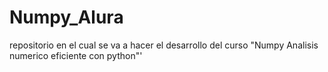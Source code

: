 # Numpy_Alura
repositorio en el cual se va a hacer el desarrollo del curso "Numpy Analisis numerico eficiente con python"'
